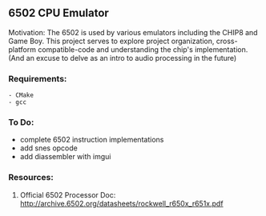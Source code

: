## 6502 CPU Emulator

Motivation: The 6502 is used by various emulators including the CHIP8 and Game Boy. This project serves to explore project organization, cross-platform compatible-code and understanding the chip's implementation. (And an excuse to delve as an intro to audio processing in the future)

### Requirements:
```
- CMake
- gcc
```

### To Do:
- complete 6502 instruction implementations
- add snes opcode
- add diassembler with imgui 

### Resources:
1. Official 6502 Processor Doc: http://archive.6502.org/datasheets/rockwell_r650x_r651x.pdf
